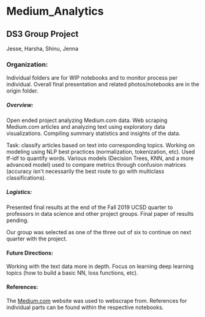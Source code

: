 # Medium_Analytics
## DS3 Group Project<br>
Jesse, Harsha, Shinu, Jenna

### Organization:
Individual folders are for WIP notebooks and to monitor process per individual. Overall final presentation and related photos/notebooks are in the origin folder.

##### Overview: 
Open ended project analyzing Medium.com data.
Web scraping Medium.com articles and analyzing text using exploratory data visualizations. Compiling summary statistics and insights of the data.

Task: classify articles based on text into corresponding topics. Working on modeling using NLP best practices (normalization, tokenization, etc). Used tf-idf to quantify words. Various models (Decision Trees, KNN, and a more advanced model) used to compare metrics through confusion matrices (accuracy isn't necessarily the best route to go with multiclass classifications).

##### Logistics:
Presented final results at the end of the Fall 2019 UCSD quarter to professors in data science and other project groups. Final paper of results pending.

Our group was selected as one of the three out of six to continue on next quarter with the project. 

#### Future Directions:
Working with the text data more in depth. Focus on learning deep learning topics (how to build a basic NN, loss functions, etc). 

#### References:
The [Medium.com](Medium.com) website was used to webscrape from. References for individual parts can be found within the respective notebooks.
